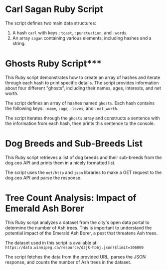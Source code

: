  # Carl Sagan Ruby Script

The script defines two main data structures:

1. A hash `carl` with keys `:toast`, `:punctuation`, and `:words`.
2. An array `sagan` containing various elements, including hashes and a string.


 # Ghosts Ruby Script***
This Ruby script demonstrates how to create an array of hashes and iterate through each hash to print specific details. The script provides information about four different "ghosts", including their names, ages, interests, and net worth.

The script defines an array of hashes named `ghosts`. Each hash contains the following keys: `:name`, `:age`, `:loves`, and `:net_worth`.

The script iterates through the `ghosts` array and constructs a sentence with the information from each hash, then prints this sentence to the console.

# Dog Breeds and Sub-Breeds List
This Ruby script retrieves a list of dog breeds and their sub-breeds from the dog.ceo API and prints them in a nicely formatted list.

The script uses the `net/http` and `json` libraries to make a GET request to the dog.ceo API and parse the response.

# Tree Count Analysis: Impact of Emerald Ash Borer

This Ruby script analyzes a dataset from the city's open data portal to determine the number of Ash trees. This is important to understand the potential impact of the Emerald Ash Borer, a pest that threatens Ash trees.


The dataset used in this script is available at: `https://data.winnipeg.ca/resource/d3jk-hb6j.json?$limit=306000`


The script fetches the data from the provided URL, parses the JSON response, and counts the number of Ash trees in the dataset.